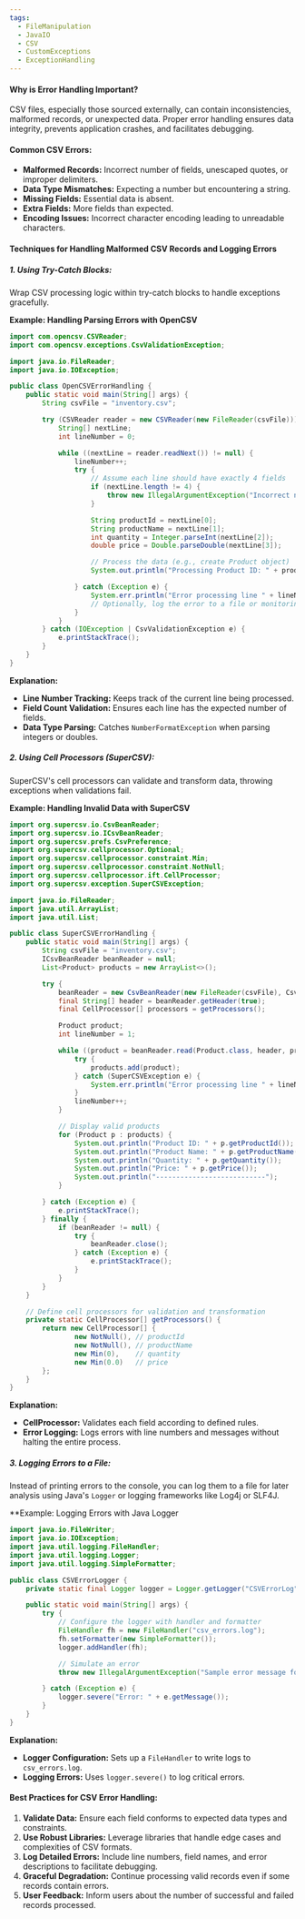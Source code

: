 ```yaml
---
tags:
  - FileManipulation
  - JavaIO
  - CSV
  - CustomExceptions
  - ExceptionHandling
---
```


#### **Why is Error Handling Important?**
CSV files, especially those sourced externally, can contain inconsistencies, malformed records, or unexpected data. Proper error handling ensures data integrity, prevents application crashes, and facilitates debugging.
#### **Common CSV Errors:**
- **Malformed Records:** Incorrect number of fields, unescaped quotes, or improper delimiters.
- **Data Type Mismatches:** Expecting a number but encountering a string.
- **Missing Fields:** Essential data is absent.
- **Extra Fields:** More fields than expected.
- **Encoding Issues:** Incorrect character encoding leading to unreadable characters.
#### **Techniques for Handling Malformed CSV Records and Logging Errors**

##### **1. Using Try-Catch Blocks:**
Wrap CSV processing logic within try-catch blocks to handle exceptions gracefully.

**Example: Handling Parsing Errors with OpenCSV**
```java
import com.opencsv.CSVReader;
import com.opencsv.exceptions.CsvValidationException;

import java.io.FileReader;
import java.io.IOException;

public class OpenCSVErrorHandling {
    public static void main(String[] args) {
        String csvFile = "inventory.csv";

        try (CSVReader reader = new CSVReader(new FileReader(csvFile))) {
            String[] nextLine;
            int lineNumber = 0;

            while ((nextLine = reader.readNext()) != null) {
                lineNumber++;
                try {
                    // Assume each line should have exactly 4 fields
                    if (nextLine.length != 4) {
                        throw new IllegalArgumentException("Incorrect number of fields");
                    }

                    String productId = nextLine[0];
                    String productName = nextLine[1];
                    int quantity = Integer.parseInt(nextLine[2]);
                    double price = Double.parseDouble(nextLine[3]);

                    // Process the data (e.g., create Product object)
                    System.out.println("Processing Product ID: " + productId);

                } catch (Exception e) {
                    System.err.println("Error processing line " + lineNumber + ": " + e.getMessage());
                    // Optionally, log the error to a file or monitoring system
                }
            }
        } catch (IOException | CsvValidationException e) {
            e.printStackTrace();
        }
    }
}
```
**Explanation:**
- **Line Number Tracking:** Keeps track of the current line being processed.
- **Field Count Validation:** Ensures each line has the expected number of fields.
- **Data Type Parsing:** Catches `NumberFormatException` when parsing integers or doubles.
##### **2. Using Cell Processors (SuperCSV):**
SuperCSV's cell processors can validate and transform data, throwing exceptions when validations fail.

**Example: Handling Invalid Data with SuperCSV**
```java
import org.supercsv.io.CsvBeanReader;
import org.supercsv.io.ICsvBeanReader;
import org.supercsv.prefs.CsvPreference;
import org.supercsv.cellprocessor.Optional;
import org.supercsv.cellprocessor.constraint.Min;
import org.supercsv.cellprocessor.constraint.NotNull;
import org.supercsv.cellprocessor.ift.CellProcessor;
import org.supercsv.exception.SuperCSVException;

import java.io.FileReader;
import java.util.ArrayList;
import java.util.List;

public class SuperCSVErrorHandling {
    public static void main(String[] args) {
        String csvFile = "inventory.csv";
        ICsvBeanReader beanReader = null;
        List<Product> products = new ArrayList<>();

        try {
            beanReader = new CsvBeanReader(new FileReader(csvFile), CsvPreference.STANDARD_PREFERENCE);
            final String[] header = beanReader.getHeader(true);
            final CellProcessor[] processors = getProcessors();

            Product product;
            int lineNumber = 1;

            while ((product = beanReader.read(Product.class, header, processors)) != null) {
                try {
                    products.add(product);
                } catch (SuperCSVException e) {
                    System.err.println("Error processing line " + lineNumber + ": " + e.getMessage());
                }
                lineNumber++;
            }

            // Display valid products
            for (Product p : products) {
                System.out.println("Product ID: " + p.getProductId());
                System.out.println("Product Name: " + p.getProductName());
                System.out.println("Quantity: " + p.getQuantity());
                System.out.println("Price: " + p.getPrice());
                System.out.println("---------------------------");
            }

        } catch (Exception e) {
            e.printStackTrace();
        } finally {
            if (beanReader != null) {
                try {
                    beanReader.close();
                } catch (Exception e) {
                    e.printStackTrace();
                }
            }
        }
    }

    // Define cell processors for validation and transformation
    private static CellProcessor[] getProcessors() {
        return new CellProcessor[] {
                new NotNull(), // productId
                new NotNull(), // productName
                new Min(0),    // quantity
                new Min(0.0)   // price
        };
    }
}
```
**Explanation:**
- **CellProcessor:** Validates each field according to defined rules.
- **Error Logging:** Logs errors with line numbers and messages without halting the entire process.
##### **3. Logging Errors to a File:**
Instead of printing errors to the console, you can log them to a file for later analysis using Java's `Logger` or logging frameworks like Log4j or SLF4J.

**Example: Logging Errors with Java Logger
```java
import java.io.FileWriter;
import java.io.IOException;
import java.util.logging.FileHandler;
import java.util.logging.Logger;
import java.util.logging.SimpleFormatter;

public class CSVErrorLogger {
    private static final Logger logger = Logger.getLogger("CSVErrorLog");

    public static void main(String[] args) {
        try {
            // Configure the logger with handler and formatter
            FileHandler fh = new FileHandler("csv_errors.log");
            fh.setFormatter(new SimpleFormatter());
            logger.addHandler(fh);

            // Simulate an error
            throw new IllegalArgumentException("Sample error message for CSV processing.");

        } catch (Exception e) {
            logger.severe("Error: " + e.getMessage());
        }
    }
}
```
**Explanation:**
- **Logger Configuration:** Sets up a `FileHandler` to write logs to `csv_errors.log`.
- **Logging Errors:** Uses `logger.severe()` to log critical errors.
#### **Best Practices for CSV Error Handling:**
1. **Validate Data:** Ensure each field conforms to expected data types and constraints.
2. **Use Robust Libraries:** Leverage libraries that handle edge cases and complexities of CSV formats.
3. **Log Detailed Errors:** Include line numbers, field names, and error descriptions to facilitate debugging.
4. **Graceful Degradation:** Continue processing valid records even if some records contain errors.
5. **User Feedback:** Inform users about the number of successful and failed records processed.